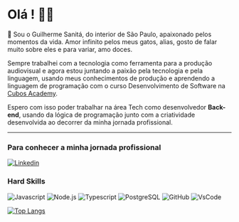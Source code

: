 # Olá !   🙋‍♂️

🔹 Sou o Guilherme Sanitá, do interior de São Paulo, apaixonado pelos momentos da vida. Amor infinito pelos meus gatos, alias, gosto de falar muito sobre eles e para variar, amo doces. 

Sempre trabalhei com a tecnologia como ferramenta para a produção audiovisual e agora estou juntando a paixão pela tecnologia e pela linguagem, usando meus conhecimentos de produção e aprendendo a linguagem de programação com o curso Desenvolvimento de Software na [Cubos Academy](https://cubos.academy/).

Espero com isso poder trabalhar na área Tech como desenvolvedor **Back-end**, usando da lógica de programação junto com a criatividade desenvolvida ao decorrer da minha jornada profissional.

---

### Para conhecer a minha jornada profissional

<a href="https://www.linkedin.com/in/guilherme-sanit%C3%A1-0841bb128/" target='_blank'> ![Linkedin](https://img.shields.io/badge/LinkedIn-0077B5?style=for-the-badge&logo=linkedin&logoColor=white) </a>

### Hard Skills

![Javascript](https://img.shields.io/badge/JavaScript-323330?style=for-the-badge&logo=javascript&logoColor=F7DF1E) ![Node.js](https://img.shields.io/badge/Node.js-339933?style=for-the-badge&logo=nodedotjs&logoColor=white) ![Typescript](https://img.shields.io/badge/TypeScript-007ACC?style=for-the-badge&logo=typescript&logoColor=white) ![PostgreSQL](https://img.shields.io/badge/PostgreSQL-316192?style=for-the-badge&logo=postgresql&logoColor=white) ![GitHub](https://img.shields.io/badge/GitHub-100000?style=for-the-badge&logo=github&logoColor=white) ![VsCode](https://img.shields.io/badge/VSCode-0078D4?style=for-the-badge&logo=visual%20studio%20code&logoColor=white)

[![Top Langs](https://github-readme-stats.vercel.app/api/top-langs/?username=Guisanita)](https://github.com/anuraghazra/github-readme-stats)
